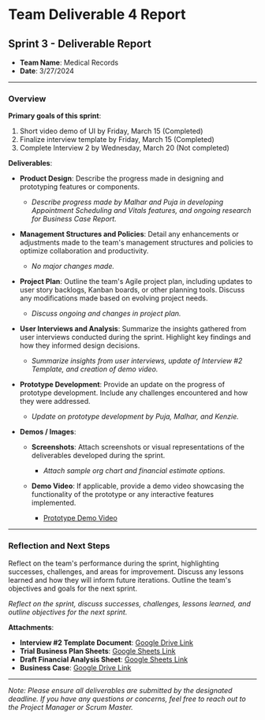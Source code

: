 # Team Deliverable 4 Report

## Sprint 3 - Deliverable Report

- **Team Name**: Medical Records
- **Date**: 3/27/2024

---

### Overview

**Primary goals of this sprint**:
1. Short video demo of UI by Friday, March 15 (Completed)
2. Finalize interview template by Friday, March 15 (Completed)
3. Complete Interview 2 by Wednesday, March 20 (Not completed)

**Deliverables**:

- **Product Design**: Describe the progress made in designing and prototyping features or components.
  - *Describe progress made by Malhar and Puja in developing Appointment Scheduling and Vitals features, and ongoing research for Business Case Report.*

- **Management Structures and Policies**: Detail any enhancements or adjustments made to the team's management structures and policies to optimize collaboration and productivity.
  - *No major changes made.*

- **Project Plan**: Outline the team's Agile project plan, including updates to user story backlogs, Kanban boards, or other planning tools. Discuss any modifications made based on evolving project needs.
  - *Discuss ongoing and changes in project plan.*

- **User Interviews and Analysis**: Summarize the insights gathered from user interviews conducted during the sprint. Highlight key findings and how they informed design decisions.
  - *Summarize insights from user interviews, update of Interview #2 Template, and creation of demo video.*

- **Prototype Development**: Provide an update on the progress of prototype development. Include any challenges encountered and how they were addressed.
  - *Update on prototype development by Puja, Malhar, and Kenzie.*

- **Demos / Images**:

  - **Screenshots**: Attach screenshots or visual representations of the deliverables developed during the sprint.
    - *Attach sample org chart and financial estimate options.*

  - **Demo Video**: If applicable, provide a demo video showcasing the functionality of the prototype or any interactive features implemented.
    - [Prototype Demo Video](https://drive.google.com/file/d/1OLNEvOZX_wx4UbMG5nU_1uJctxDDKY8s/view?usp=drive_link)

---

### Reflection and Next Steps

Reflect on the team's performance during the sprint, highlighting successes, challenges, and areas for improvement. Discuss any lessons learned and how they will inform future iterations. Outline the team's objectives and goals for the next sprint.

*Reflect on the sprint, discuss successes, challenges, lessons learned, and outline objectives for the next sprint.*

**Attachments**:
- **Interview #2 Template Document**: [Google Drive Link](https://docs.google.com/document/d/1HJwbZmGDPJF_cV2pM58DKUUh4YyEzGZ5qhJ_9hy-Oeo/edit?usp=drive_link)
- **Trial Business Plan Sheets**: [Google Sheets Link](https://docs.google.com/spreadsheets/d/1ZdeKkM3jnuhnbHe4ulhlAS7qfl349-u8/edit?usp=drive_link&ouid=117908853770640638303&rtpof=true&sd=true)
- **Draft Financial Analysis Sheet**: [Google Sheets Link](https://docs.google.com/spreadsheets/d/1vOFN0El_mDP9Dr2JEeuk0Cz48kZsxNey/edit?usp=sharing&ouid=112930404359553462421&rtpof=true&sd=true)
- **Business Case**: [Google Drive Link](https://docs.google.com/document/d/1ubY44XyFzq-vUTi7US8W1F5-ewm7NnLriZTQmGB3z5g/edit?usp=drive_link)

---

*Note: Please ensure all deliverables are submitted by the designated deadline. If you have any questions or concerns, feel free to reach out to the Project Manager or Scrum Master.*

